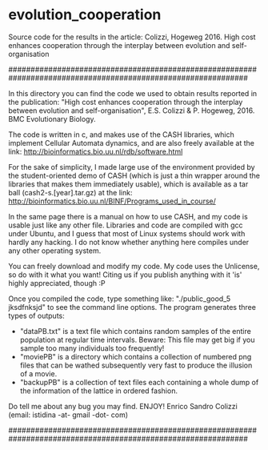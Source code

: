 # evolution_cooperation
Source code for the results in the article: Colizzi, Hogeweg 2016. High cost enhances cooperation through the interplay between evolution and self-organisation

##############################################################################################################

  In this directory you can find the code we used to obtain results reported in the publication:
  "High cost enhances cooperation through the interplay between evolution and self-organisation",
  E.S. Colizzi & P. Hogeweg, 2016. BMC Evolutionary Biology.
  
  The code is written in c, and makes use of the CASH libraries, 
  which implement Cellular Automata dynamics, and are also freely available at the link:
  http://bioinformatics.bio.uu.nl/rdb/software.html
  
  For the sake of simplicity, I made large use of the environment provided by the student-oriented demo of CASH
  (which is just a thin wrapper around the libraries that makes them immediately usable),
  which is available as a tar ball (cash2-s.[year].tar.gz) at the link:
  http://bioinformatics.bio.uu.nl/BINF/Programs_used_in_course/
  
  In the same page there is a manual on how to use CASH, and my code is usable just like any other file.
  Libraries and code are compiled with gcc under Ubuntu, and I guess that most of Linux systems should work with hardly any hacking.
  I do not know whether anything here compiles under any other operating system.
  
  You can freely download and modify my code.
  My code uses the Unlicense, so do with it what you want!
  Citing us if you publish anything with it 'is' highly appreciated, though :P

  Once you compiled the code, type something like: "./public_good_5 jksdfnksjd" to see the command line options.
  The program generates three types of outputs:
  - "dataPB.txt" is a text file which contains random samples of the entire population at regular time intervals.
    Beware: This file may get big if you sample too many individuals too frequently!
  - "moviePB" is a directory which contains a collection of numbered png files that can be wathed subsequently very fast to produce the illusion of a movie.
  - "backupPB" is a collection of text files each containing a whole dump of the information of the lattice in ordered fashion. 
  
  Do tell me about any bug you may find.
  ENJOY!
  Enrico Sandro Colizzi (email: istidina -at- gmail -dot- com)
  
##############################################################################################################
